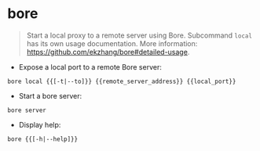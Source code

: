 # bore

> Start a local proxy to a remote server using Bore.
> Subcommand `local` has its own usage documentation.
> More information: <https://github.com/ekzhang/bore#detailed-usage>.

- Expose a local port to a remote Bore server:

`bore local {{[-t|--to]}} {{remote_server_address}} {{local_port}}`

- Start a bore server:

`bore server`

- Display help:

`bore {{[-h|--help]}}`
